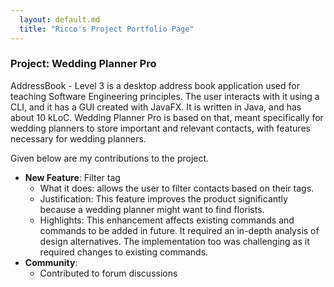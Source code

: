 ```yaml
---
  layout: default.md
  title: "Ricco's Project Portfolio Page"
---
```


### Project: Wedding Planner Pro

AddressBook - Level 3 is a desktop address book application used for teaching Software Engineering principles. The user interacts with it using a CLI, and it has a GUI created with JavaFX. It is written in Java, and has about 10 kLoC.
Wedding Planner Pro is based on that, meant specifically for wedding planners to store important and relevant contacts, with features necessary for wedding planners.

Given below are my contributions to the project.

* **New Feature**: Filter tag
  * What it does: allows the user to filter contacts based on their tags.
  * Justification: This feature improves the product significantly because a wedding planner might want to find florists.
  * Highlights: This enhancement affects existing commands and commands to be added in future. It required an in-depth analysis of design alternatives. The implementation too was challenging as it required changes to existing commands.
* **Community**:
  * Contributed to forum discussions